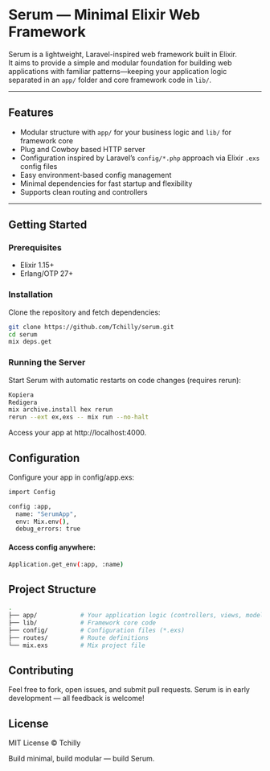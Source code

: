 # Serum — Minimal Elixir Web Framework

Serum is a lightweight, Laravel-inspired web framework built in Elixir.  
It aims to provide a simple and modular foundation for building web applications with familiar patterns—keeping your application logic separated in an `app/` folder and core framework code in `lib/`.

---

## Features

- Modular structure with `app/` for your business logic and `lib/` for framework core  
- Plug and Cowboy based HTTP server  
- Configuration inspired by Laravel’s `config/*.php` approach via Elixir `.exs` config files  
- Easy environment-based config management  
- Minimal dependencies for fast startup and flexibility  
- Supports clean routing and controllers  

---

## Getting Started

### Prerequisites

- Elixir 1.15+  
- Erlang/OTP 27+  

### Installation

Clone the repository and fetch dependencies:

```bash
git clone https://github.com/Tchilly/serum.git
cd serum
mix deps.get
```

### Running the Server
Start Serum with automatic restarts on code changes (requires rerun):

```bash
Kopiera
Redigera
mix archive.install hex rerun
rerun --ext ex,exs -- mix run --no-halt
```
Access your app at http://localhost:4000.

## Configuration
Configure your app in config/app.exs:

```bash
import Config

config :app,
  name: "SerumApp",
  env: Mix.env(),
  debug_errors: true
```

#### Access config anywhere:

```bash
Application.get_env(:app, :name)
```

## Project Structure

```bash
.
├── app/            # Your application logic (controllers, views, models)
├── lib/            # Framework core code
├── config/         # Configuration files (*.exs)
├── routes/         # Route definitions
└── mix.exs         # Mix project file
```

## Contributing
Feel free to fork, open issues, and submit pull requests.
Serum is in early development — all feedback is welcome!

## License
MIT License © Tchilly

Build minimal, build modular — build Serum.